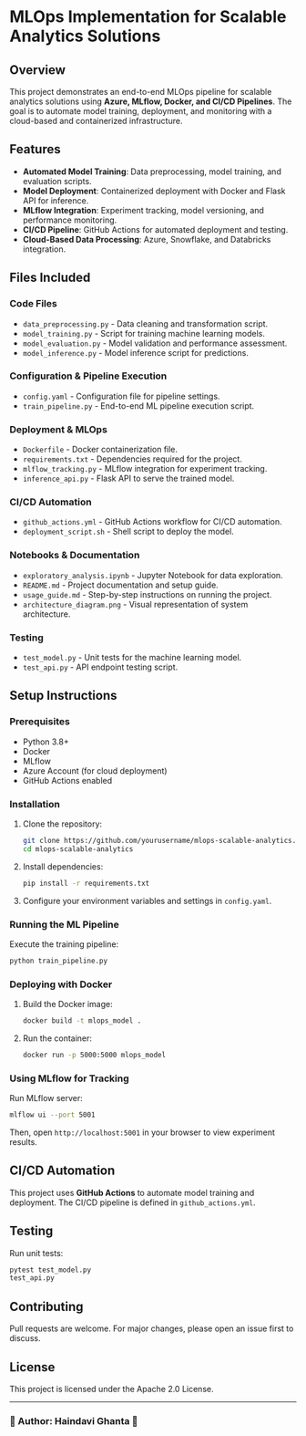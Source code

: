 # MLOps Implementation for Scalable Analytics Solutions

## Overview
This project demonstrates an end-to-end MLOps pipeline for scalable analytics solutions using **Azure, MLflow, Docker, and CI/CD Pipelines**. The goal is to automate model training, deployment, and monitoring with a cloud-based and containerized infrastructure.

## Features
- **Automated Model Training**: Data preprocessing, model training, and evaluation scripts.
- **Model Deployment**: Containerized deployment with Docker and Flask API for inference.
- **MLflow Integration**: Experiment tracking, model versioning, and performance monitoring.
- **CI/CD Pipeline**: GitHub Actions for automated deployment and testing.
- **Cloud-Based Data Processing**: Azure, Snowflake, and Databricks integration.

## Files Included

### Code Files
- `data_preprocessing.py` - Data cleaning and transformation script.
- `model_training.py` - Script for training machine learning models.
- `model_evaluation.py` - Model validation and performance assessment.
- `model_inference.py` - Model inference script for predictions.

### Configuration & Pipeline Execution
- `config.yaml` - Configuration file for pipeline settings.
- `train_pipeline.py` - End-to-end ML pipeline execution script.

### Deployment & MLOps
- `Dockerfile` - Docker containerization file.
- `requirements.txt` - Dependencies required for the project.
- `mlflow_tracking.py` - MLflow integration for experiment tracking.
- `inference_api.py` - Flask API to serve the trained model.

### CI/CD Automation
- `github_actions.yml` - GitHub Actions workflow for CI/CD automation.
- `deployment_script.sh` - Shell script to deploy the model.

### Notebooks & Documentation
- `exploratory_analysis.ipynb` - Jupyter Notebook for data exploration.
- `README.md` - Project documentation and setup guide.
- `usage_guide.md` - Step-by-step instructions on running the project.
- `architecture_diagram.png` - Visual representation of system architecture.

### Testing
- `test_model.py` - Unit tests for the machine learning model.
- `test_api.py` - API endpoint testing script.

## Setup Instructions
### Prerequisites
- Python 3.8+
- Docker
- MLflow
- Azure Account (for cloud deployment)
- GitHub Actions enabled

### Installation
1. Clone the repository:
   ```sh
   git clone https://github.com/yourusername/mlops-scalable-analytics.git
   cd mlops-scalable-analytics
   ```
2. Install dependencies:
   ```sh
   pip install -r requirements.txt
   ```
3. Configure your environment variables and settings in `config.yaml`.

### Running the ML Pipeline
Execute the training pipeline:
```sh
python train_pipeline.py
```

### Deploying with Docker
1. Build the Docker image:
   ```sh
   docker build -t mlops_model .
   ```
2. Run the container:
   ```sh
   docker run -p 5000:5000 mlops_model
   ```

### Using MLflow for Tracking
Run MLflow server:
```sh
mlflow ui --port 5001
```
Then, open `http://localhost:5001` in your browser to view experiment results.

## CI/CD Automation
This project uses **GitHub Actions** to automate model training and deployment. The CI/CD pipeline is defined in `github_actions.yml`.

## Testing
Run unit tests:
```sh
pytest test_model.py
test_api.py
```

## Contributing
Pull requests are welcome. For major changes, please open an issue first to discuss.

## License
This project is licensed under the Apache 2.0 License.

---

### 📌 Author: Haindavi Ghanta 🚀
